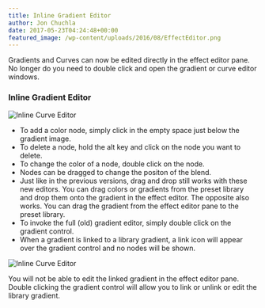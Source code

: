```yaml
---
title: Inline Gradient Editor
author: Jon Chuchla
date: 2017-05-23T04:24:48+00:00
featured_image: /wp-content/uploads/2016/08/EffectEditor.png
---
```


Gradients and Curves can now be edited directly in the effect editor pane. No longer do you need to double click and open the gradient or curve editor windows.

### Inline Gradient Editor

![Inline Curve Editor](/images/docs/usage/effect-editor/inline-gradient-editor/InlineGradient-300x50.png)

  * To add a color node, simply click in the empty space just below the gradient image.
  * To delete a node, hold the alt key and click on the node you want to delete.
  * To change the color of a node, double click on the node.
  * Nodes can be dragged to change the positon of the blend.
  * Just like in the previous versions, drag and drop still works with these new editors. You can drag colors or gradients from the preset library and drop them onto the gradient in the effect editor. The opposite also works. You can drag the gradient from the effect editor pane to the preset library.
  * To invoke the full (old) gradient editor, simply double click on the gradient control.
  * When a gradient is linked to a library gradient, a link icon will appear over the gradient control and no nodes will be shown.  

![Inline Curve Editor](/images/docs/usage/effect-editor/inline-gradient-editor/LinkedInlineGradient-300x48.png)

You will not be able to edit the linked gradient in the effect editor pane.  Double clicking the gradient control will allow you to link or unlink or edit the library gradient.

